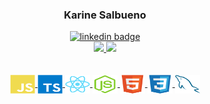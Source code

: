 <div id="header" align="center">
  <h3>Karine Salbueno </h3>
    <a href="https://www.linkedin.com/in/karine-salbueno/">
        <img src='https://img.shields.io/badge/LinkedIn-blue?logo=linkedin&logoColor=white&style=for-the-badge' alt='linkedin badge'>
    </a>
</div>

<div  align="center">
  <a href="https://github.com/karinesalbueno">
  <img height="150em" src="https://github-readme-stats.vercel.app/api/top-langs/?username=karinesalbueno&layout=compact&langs_count=7&theme=dracula"/>
  <img height="250em" src="https://user-images.githubusercontent.com/55932953/214437729-350e70b2-4c5f-45c6-966a-1f6ab7351cbe.png"/>

</div>
<br/>

<div style="display: inline_block" align="center"><br>
  <img align="center" height="30" width="40" src="https://raw.githubusercontent.com/devicons/devicon/master/icons/javascript/javascript-plain.svg">
  <img align="center" height="30" width="40" src="https://raw.githubusercontent.com/devicons/devicon/master/icons/typescript/typescript-plain.svg">
  <img align="center" height="30" width="40" src="https://raw.githubusercontent.com/devicons/devicon/master/icons/react/react-original.svg">
  <img align="center" height="30" width="40" src="https://raw.githubusercontent.com/devicons/devicon/1119b9f84c0290e0f0b38982099a2bd027a48bf1/icons/nodejs/nodejs-original.svg">
  <img align="center" height="30" width="40" src="https://raw.githubusercontent.com/devicons/devicon/master/icons/html5/html5-original.svg">
  <img align="center" height="30" width="40" src="https://raw.githubusercontent.com/devicons/devicon/master/icons/css3/css3-original.svg">
    <img align="center" height="30" width="40" src="https://raw.githubusercontent.com/devicons/devicon/1119b9f84c0290e0f0b38982099a2bd027a48bf1/icons/mysql/mysql-original.svg">

  </div>

 
